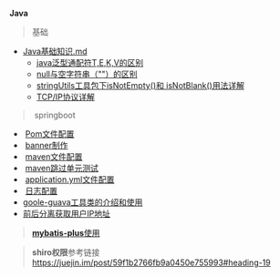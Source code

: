 **Java**

> 基础

- <a href="Java基础知识.md">Java基础知识.md</a>
  - <a href="java泛型通配符T,E,K,V的区别.md">java泛型通配符T,E,K,V的区别</a>
  - <a href="null与空字符串的区别.md">null与空字符串（""）的区别</a>
  - <a href="stringUtils工具包下isNotEmpty()和 isNotBlank()用法详解.md">stringUtils工具包下isNotEmpty()和 isNotBlank()用法详解</a>
  - <a href="TCP-IP协议详解.md">TCP/IP协议详解</a>

> ​	springboot

- ​	<a href="./pom配置.md">Pom文件配置</a>
- ​     <a href="./banner制作.md">banner制作</a>
- ​	<a href="./maven文件配置.md">maven文件配置</a>
- ​    <a href="./maven跳过单元测试.md"> maven跳过单元测试</a>
- ​    <a href="./application.yml配置.md">application.yml文件配置</a>
- ​	<a href="./日志/">日志配置</a>
- ​     <a href="Google-guava工具类的介绍和使用.md">goole-guava工具类的介绍和使用</a>
-    <a href="使用Nginx代理通过HttpServletRequest获取用户IP地址.md">前后分离获取用户IP地址</a>

> <a href="./mybatis-plus/">**mybatis-plus**使用</a>

> **shiro权限**参考链接<https://juejin.im/post/59f1b2766fb9a0450e755993#heading-19>

​	
